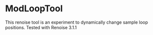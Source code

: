 # ModLoopTool

This renoise tool is an experiment to dynamically change sample loop positions. Tested with Renoise 3.1.1
